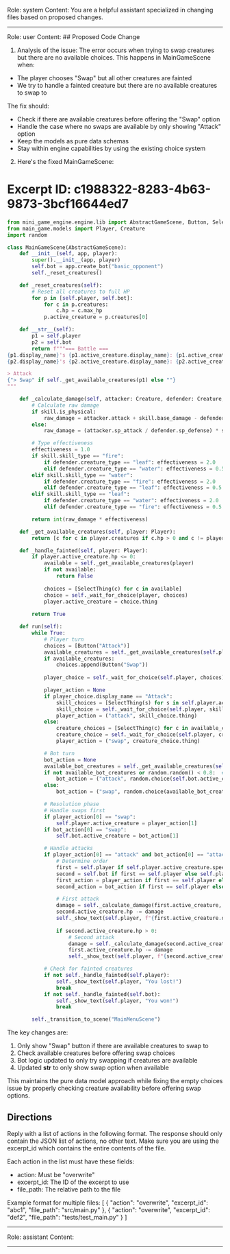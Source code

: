 Role: system
Content: You are a helpful assistant specialized in changing files based on proposed changes.
__________________
Role: user
Content: ## Proposed Code Change
1. Analysis of the issue:
The error occurs when trying to swap creatures but there are no available choices. This happens in MainGameScene when:
- The player chooses "Swap" but all other creatures are fainted
- We try to handle a fainted creature but there are no available creatures to swap to

The fix should:
- Check if there are available creatures before offering the "Swap" option
- Handle the case where no swaps are available by only showing "Attack" option
- Keep the models as pure data schemas
- Stay within engine capabilities by using the existing choice system

2. Here's the fixed MainGameScene:

# Excerpt ID: c1988322-8283-4b63-9873-3bcf16644ed7
```python main_game/scenes/main_game_scene.py
from mini_game_engine.engine.lib import AbstractGameScene, Button, SelectThing
from main_game.models import Player, Creature
import random

class MainGameScene(AbstractGameScene):
    def __init__(self, app, player):
        super().__init__(app, player)
        self.bot = app.create_bot("basic_opponent")
        self._reset_creatures()

    def _reset_creatures(self):
        # Reset all creatures to full HP
        for p in [self.player, self.bot]:
            for c in p.creatures:
                c.hp = c.max_hp
            p.active_creature = p.creatures[0]

    def __str__(self):
        p1 = self.player
        p2 = self.bot
        return f"""=== Battle ===
{p1.display_name}'s {p1.active_creature.display_name}: {p1.active_creature.hp}/{p1.active_creature.max_hp} HP
{p2.display_name}'s {p2.active_creature.display_name}: {p2.active_creature.hp}/{p2.active_creature.max_hp} HP

> Attack
{"> Swap" if self._get_available_creatures(p1) else ""}
"""

    def _calculate_damage(self, attacker: Creature, defender: Creature, skill):
        # Calculate raw damage
        if skill.is_physical:
            raw_damage = attacker.attack + skill.base_damage - defender.defense
        else:
            raw_damage = (attacker.sp_attack / defender.sp_defense) * skill.base_damage

        # Type effectiveness
        effectiveness = 1.0
        if skill.skill_type == "fire":
            if defender.creature_type == "leaf": effectiveness = 2.0
            elif defender.creature_type == "water": effectiveness = 0.5
        elif skill.skill_type == "water":
            if defender.creature_type == "fire": effectiveness = 2.0
            elif defender.creature_type == "leaf": effectiveness = 0.5
        elif skill.skill_type == "leaf":
            if defender.creature_type == "water": effectiveness = 2.0
            elif defender.creature_type == "fire": effectiveness = 0.5

        return int(raw_damage * effectiveness)

    def _get_available_creatures(self, player: Player):
        return [c for c in player.creatures if c.hp > 0 and c != player.active_creature]

    def _handle_fainted(self, player: Player):
        if player.active_creature.hp <= 0:
            available = self._get_available_creatures(player)
            if not available:
                return False
            
            choices = [SelectThing(c) for c in available]
            choice = self._wait_for_choice(player, choices)
            player.active_creature = choice.thing
            
        return True

    def run(self):
        while True:
            # Player turn
            choices = [Button("Attack")]
            available_creatures = self._get_available_creatures(self.player)
            if available_creatures:
                choices.append(Button("Swap"))
            
            player_choice = self._wait_for_choice(self.player, choices)

            player_action = None
            if player_choice.display_name == "Attack":
                skill_choices = [SelectThing(s) for s in self.player.active_creature.skills]
                skill_choice = self._wait_for_choice(self.player, skill_choices)
                player_action = ("attack", skill_choice.thing)
            else:
                creature_choices = [SelectThing(c) for c in available_creatures]
                creature_choice = self._wait_for_choice(self.player, creature_choices)
                player_action = ("swap", creature_choice.thing)

            # Bot turn
            bot_action = None
            available_bot_creatures = self._get_available_creatures(self.bot)
            if not available_bot_creatures or random.random() < 0.8:  # 80% chance to attack or no choice
                bot_action = ("attack", random.choice(self.bot.active_creature.skills))
            else:
                bot_action = ("swap", random.choice(available_bot_creatures))

            # Resolution phase
            # Handle swaps first
            if player_action[0] == "swap":
                self.player.active_creature = player_action[1]
            if bot_action[0] == "swap":
                self.bot.active_creature = bot_action[1]

            # Handle attacks
            if player_action[0] == "attack" and bot_action[0] == "attack":
                # Determine order
                first = self.player if self.player.active_creature.speed > self.bot.active_creature.speed else self.bot
                second = self.bot if first == self.player else self.player
                first_action = player_action if first == self.player else bot_action
                second_action = bot_action if first == self.player else player_action

                # First attack
                damage = self._calculate_damage(first.active_creature, second.active_creature, first_action[1])
                second.active_creature.hp -= damage
                self._show_text(self.player, f"{first.active_creature.display_name} used {first_action[1].display_name}!")
                
                if second.active_creature.hp > 0:
                    # Second attack
                    damage = self._calculate_damage(second.active_creature, first.active_creature, second_action[1])
                    first.active_creature.hp -= damage
                    self._show_text(self.player, f"{second.active_creature.display_name} used {second_action[1].display_name}!")

            # Check for fainted creatures
            if not self._handle_fainted(self.player):
                self._show_text(self.player, "You lost!")
                break
            if not self._handle_fainted(self.bot):
                self._show_text(self.player, "You won!")
                break

        self._transition_to_scene("MainMenuScene")
```

The key changes are:
1. Only show "Swap" button if there are available creatures to swap to
2. Check available creatures before offering swap choices
3. Bot logic updated to only try swapping if creatures are available
4. Updated __str__ to only show swap option when available

This maintains the pure data model approach while fixing the empty choices issue by properly checking creature availability before offering swap options.

## Directions
Reply with a list of actions in the following format. The response should only contain the JSON list of actions, no other text.
Make sure you are using the excerpt_id which contains the entire contents of the file.

Each action in the list must have these fields:
- action: Must be "overwrite"
- excerpt_id: The ID of the excerpt to use
- file_path: The relative path to the file

Example format for multiple files:
[
    {
        "action": "overwrite",
        "excerpt_id": "abc1",
        "file_path": "src/main.py"
    },
    {
        "action": "overwrite",
        "excerpt_id": "def2",
        "file_path": "tests/test_main.py"
    }
]
__________________
Role: assistant
Content: 
__________________
